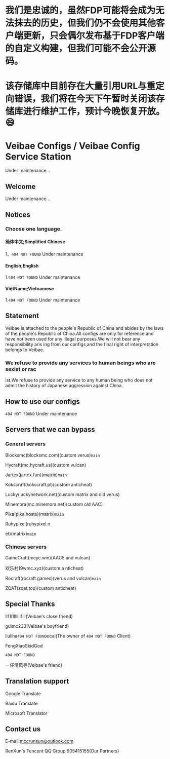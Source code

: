 # 我们是忠诚的，虽然FDP可能将会成为无法抹去的历史，但我们仍不会使用其他客户端更新，只会偶尔发布基于FDP客户端的自定义构建，但我们可能不会公开源码。
# 该存储库中目前存在大量引用URL与重定向错误，我们将在今天下午暂时关闭该存储库进行维护工作，预计今晚恢复开放。:smile:

# Veibae Configs / Veibae Config Service Station
Under maintenance...

## Welcome
Under maintenance...

## Notices
### Choose one language.
#### 简体中文;Simplified Chinese
1、`404 NOT FOUND`
Under maintenance

#### English;English
1.`404 NOT FOUND`
Under maintenance

#### ViệtName;Vietnamese
1.`404 NOT FOUND`
Under maintenance

## Statement
Veibae is attached to the people's Republic of China and abides by the laws of the people's Republic of China.All configs are only for reference and have not been used for any illegal purposes.We will not bear any responsibility aris
ing from our configs,and the final right of interpretation belongs to Veibae.

### We refuse to provide any services to human beings who are sexist or rac


ist.We refuse to provide any service to any human being who does not admit the history of Japanese aggression against China.

## How to use our configs
`404 NOT FOUND`
Under maintenance

## Servers that we can bypass
### General servers
Blocksmc(blocksmc.com)(custom verus)`main`

Hycraft(mc.hycraft.us)(custom vulcan)

Jartex(jartex.fun)(matrix)`main`

Kokscraft(kokscraft.pl)(custom anticheat)


Lucky(luckynetwork.net)(custom matrix and old verus)



Minemora(mc.minemora.net)(custom old AAC)

Pika(pika.hosts)(matrix)`main`



Ruhypixel(ruhypixel.n


et)(matrix)`main`

### Chinese servers
GameCraft(mcyc.win)(AAC5 and vulcan)

欢乐村(9wmc.xyz)(custom a
nticheat)

Rocraft(rocraft.games)(verus and vulcan)`main`

ZQAT(zqat.top)(custom anticheat)

## Special Thanks
ll11l1lIllIl1lll(Veibae's close friend)

guimc233(Veibae's boyfriend)

liuliha`404 NOT FOUND`ocai(The owner of `404 NOT FOUND` Client)

FengXiaoSkidGod


`404 NOT FOUND`

一任清风寻(Veibae's friend)

## Translation support
Google Translate

Baidu Translate

Microsoft Translator

## Contact us
E-mail:mccrunsun@outlook.com

RenXun's Tencent QQ Group:905415155(Our Partners)
